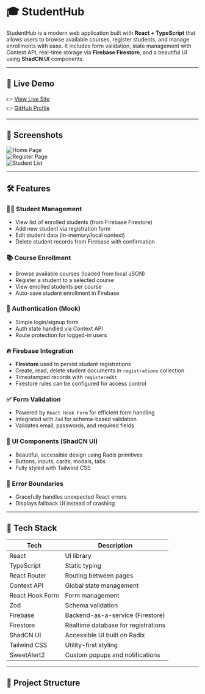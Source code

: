 
# 🎓 StudentHub

StudentHub is a modern web application built with **React + TypeScript** that allows users to browse available courses, register students, and manage enrollments with ease. It includes form validation, state management with Context API, real-time storage via **Firebase Firestore**, and a beautiful UI using **ShadCN UI** components.

---

## 🔗 Live Demo

👉 [View Live Site](https://your-deployment-link.com)  
👉 [GitHub Profile](https://github.com/okedo01)

---

## 📸 Screenshots

<!-- Add screenshots in your repo and link here -->
![Home Page](./screenshots/home.png)  
![Register Page](./screenshots/register.png)  
![Student List](./screenshots/students.png)

---

## 🛠️ Features

### 🧑‍🎓 Student Management
- View list of enrolled students (from Firebase Firestore)
- Add new student via registration form
- Edit student data (in-memory/local context)
- Delete student records from Firebase with confirmation

### 📚 Course Enrollment
- Browse available courses (loaded from local JSON)
- Register a student to a selected course
- View enrolled students per course
- Auto-save student enrollment in Firebase

### 🔐 Authentication (Mock)
- Simple login/signup form
- Auth state handled via Context API
- Route protection for logged-in users

### 🔥 Firebase Integration
- **Firestore** used to persist student registrations
- Create, read, delete student documents in `registrations` collection
- Timestamped records with `registeredAt`
- Firestore rules can be configured for access control

### ✅ Form Validation
- Powered by `React Hook Form` for efficient form handling
- Integrated with `Zod` for schema-based validation
- Validates email, passwords, and required fields

### 🎨 UI Components (ShadCN UI)
- Beautiful, accessible design using Radix primitives
- Buttons, inputs, cards, modals, tabs
- Fully styled with Tailwind CSS

### 🧯 Error Boundaries
- Gracefully handles unexpected React errors
- Displays fallback UI instead of crashing

---

## 🔧 Tech Stack

| Tech             | Description                              |
|------------------|------------------------------------------|
| React            | UI library                               |
| TypeScript       | Static typing                            |
| React Router     | Routing between pages                    |
| Context API      | Global state management                  |
| React Hook Form  | Form management                          |
| Zod              | Schema validation                        |
| Firebase         | Backend-as-a-service (Firestore)         |
| Firestore        | Realtime database for registrations      |
| ShadCN UI        | Accessible UI built on Radix             |
| Tailwind CSS     | Utility-first styling                    |
| SweetAlert2      | Custom popups and notifications          |

---

## 📁 Project Structure

